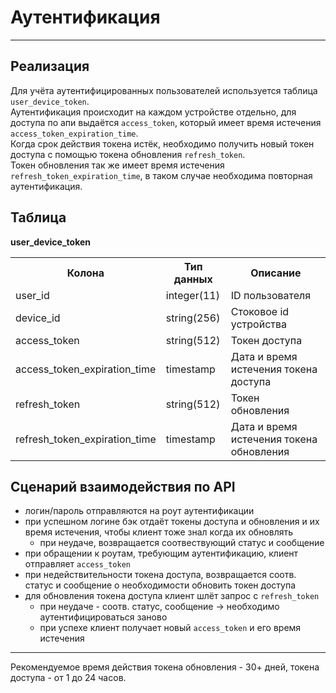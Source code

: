 # Аутентификация #

---
## Реализация ##
Для учёта аутентифицированных пользователей используется таблица `user_device_token`.<br>
Аутентификация происходит на каждом устройстве отдельно, для доступа по апи выдаётся `access_token`, который имеет время истечения `access_token_expiration_time`.<br>
Когда срок действия токена истёк, необходимо получить новый токен доступа с помощью токена обновления `refresh_token`.<br>
Токен обновления так же имеет время истечения `refresh_token_expiration_time`, в таком случае необходима повторная аутентификация.

## Таблица ##
**user_device_token**
<table>
    <tr>
        <th>Колона</th>
        <th>Тип данных</th>
        <th>Описание</th>
    </tr>
    <tr>
        <td>user_id</td>
        <td>integer(11)</td>
        <td>ID пользователя</td>
    </tr>
    <tr>
        <td>device_id</td>
        <td>string(256)</td>
        <td>Стоковое id устройства</td>
    </tr>
    <tr>
        <td>access_token</td>
        <td>string(512)</td>
        <td>Токен доступа</td>
    </tr>
    <tr>
        <td>access_token_expiration_time</td>
        <td>timestamp</td>
        <td>Дата и время истечения токена доступа</td>
    </tr>
    <tr>
        <td>refresh_token</td>
        <td>string(512)</td>
        <td>Токен обновления</td>
    </tr>
    <tr>
        <td>refresh_token_expiration_time</td>
        <td>timestamp</td>
        <td>Дата и время истечения токена обновления</td>
    </tr>
</table>

## Сценарий взаимодействия по API ##
[//]: # (todo оставить ссылку на API, мб указать роут)
- логин/пароль отправляются на роут аутентификации 
- при успешном логине бэк отдаёт токены доступа и обновления и их время истечения, чтобы клиент тоже знал когда их обновлять 
  + при неудаче, возвращается соотвествующий статус и сообщение 
- при обращении к роутам, требующим аутентификацию, клиент отправляет `access_token`
- при недействительности токена доступа, возвращается соотв. статус и сообщение о необходимости обновить токен доступа
- для обновления токена доступа клиент шлёт запрос с `refresh_token`
  + при неудаче - соотв. статус, сообщение -> необходимо аутентифицироваться заново
  + при успехе клиент получает новый `access_token` и его время истечения

---

Рекомендуемое время действия токена обновления - 30+ дней, токена доступа - от 1 до 24 часов.